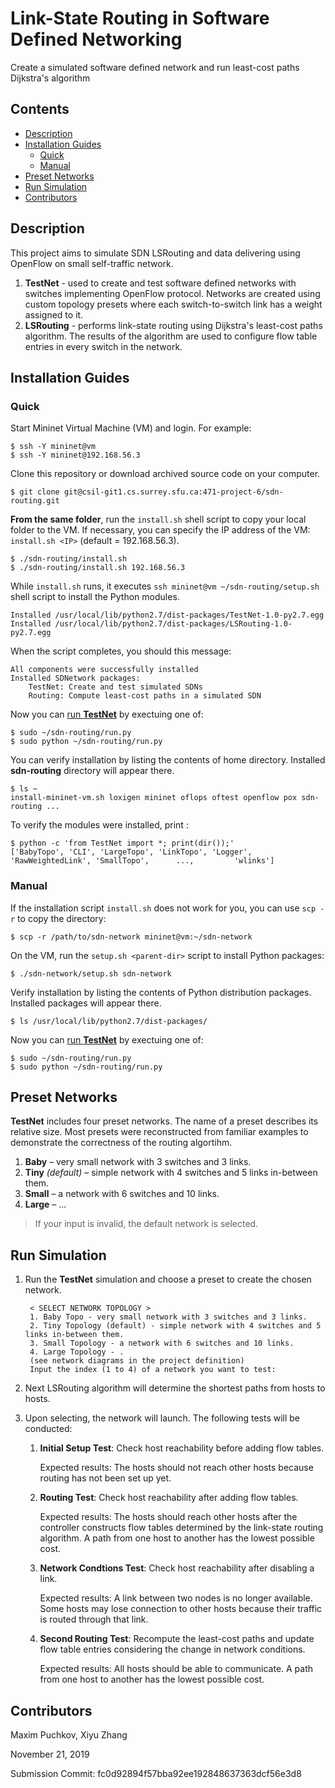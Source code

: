 # Link-State Routing in Software Defined Networking

Create a simulated software defined network and run least-cost paths Dijkstra's algorithm 



## Contents 

* [Description](#description)
* [Installation Guides](#installation-guides) 
    * [Quick](#quick)
    * [Manual](#manual)
* [Preset Networks](#preset-networks)
* [Run Simulation](#run-simulation)
* [Contributors](#contributors)



## Description

This project aims to simulate SDN LSRouting and data delivering using OpenFlow on small self-traffic network.

1. **TestNet** - used to create and test software defined networks with switches implementing OpenFlow protocol. Networks are created using custom topology presets where each switch-to-switch link has a  weight assigned to it.
2. **LSRouting** -  performs link-state routing using Dijkstra's least-cost paths algorithm. The results of the algorithm are used to configure flow table entries in every switch in the network. 



## Installation Guides

### Quick

Start Mininet Virtual Machine (VM) and login. For example:

	$ ssh -Y mininet@vm
	$ ssh -Y mininet@192.168.56.3

Clone this repository or download archived source code on your computer. 

	$ git clone git@csil-git1.cs.surrey.sfu.ca:471-project-6/sdn-routing.git

__From the same folder__, run the `install.sh` shell script to copy your local folder to the VM. If necessary, you can specify the IP address of the VM: `install.sh <IP>` (default = 192.168.56.3).

	$ ./sdn-routing/install.sh 
	$ ./sdn-routing/install.sh 192.168.56.3

While `install.sh` runs, it executes `ssh mininet@vm ~/sdn-routing/setup.sh ` shell script to install the Python modules.
	
	Installed /usr/local/lib/python2.7/dist-packages/TestNet-1.0-py2.7.egg
	Installed /usr/local/lib/python2.7/dist-packages/LSRouting-1.0-py2.7.egg
	
When the script completes, you should this message:
	
	All components were successfully installed
	Installed SDNetwork packages:
		TestNet: Create and test simulated SDNs
		Routing: Compute least-cost paths in a simulated SDN
	
Now you can [run **TestNet**](#run-simulation) by exectuing one of:

	$ sudo ~/sdn-routing/run.py
	$ sudo python ~/sdn-routing/run.py
		
You can verify installation by listing the contents of home directory. Installed **sdn-routing** directory will appear there. 

	$ ls ~
	install-mininet-vm.sh loxigen mininet oflops oftest openflow pox sdn-routing ...

To verify the modules were installed, print :

	$ python -c 'from TestNet import *; print(dir());'
	['BabyTopo', 'CLI', 'LargeTopo', 'LinkTopo', 'Logger', 'RawWeightedLink', 'SmallTopo', 		...,		 'wlinks']


### Manual

If the installation script `install.sh` does not work for you, you can use `scp -r` to copy the directory:

	$ scp -r /path/to/sdn-network mininet@vm:~/sdn-network
	
On the VM, run the `setup.sh <parent-dir>` script to install Python packages:

	$ ./sdn-network/setup.sh sdn-network

Verify installation by listing the contents of Python distribution packages. Installed packages will appear there. 

	$ ls /usr/local/lib/python2.7/dist-packages/

Now you can [run **TestNet**](#run-simulation) by exectuing one of:

	$ sudo ~/sdn-routing/run.py
	$ sudo python ~/sdn-routing/run.py



## Preset Networks

**TestNet** includes four preset networks. The name of a preset describes its relative size. Most presets were reconstructed from familiar examples to demonstrate the correctness of the routing algortihm.  

1. **Baby** – very small network with 3 switches and 3 links.
1. **Tiny** _(default)_ – simple network with 4 switches and 5 links in-between them.  
1. **Small** – a network with 6 switches and 10 links.
1. **Large** – ...

> If your input is invalid, the default network is selected.  



## Run Simulation

1. Run the **TestNet** simulation and choose a preset to create the chosen network.

		< SELECT NETWORK TOPOLOGY > 
		1. Baby Topo - very small network with 3 switches and 3 links.
		2. Tiny Topology (default) - simple network with 4 switches and 5 links in-between them.
		3. Small Topology - a network with 6 switches and 10 links.
		4. Large Topology - .
		(see network diagrams in the project definition) 
		Input the index (1 to 4) of a network you want to test:  

2. Next LSRouting algorithm will determine the shortest paths from hosts to hosts.


3. Upon selecting, the network will launch. The following tests will be conducted:

	1. **Initial Setup Test**: Check host reachability before adding flow tables.
		
		Expected results: The hosts should not reach other hosts because routing has not been set up yet. 

	1. **Routing Test**: Check host reachability after adding flow tables.
		
		Expected results: The hosts should reach other hosts after the controller constructs flow tables determined by the link-state routing algorithm. A path from one host to another has the lowest possible cost. 

	1. **Network Condtions Test**: Check host reachability after disabling a link. 
		
		Expected results: A link between two nodes is no longer available. Some hosts may lose connection to other hosts because their traffic is routed through that link. 
	
	1. **Second Routing Test**: Recompute the least-cost paths and update flow table entries considering the change in network conditions.
		
		Expected results: All hosts should be able to communicate. A path from one host to another has the lowest possible cost. 



## Contributors

Maxim Puchkov, Xiyu Zhang

>>>
November 21, 2019

Submission Commit: fc0d92894f57bba92ee192848637363dcf56e3d8
>>>
